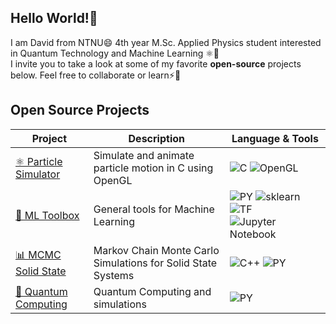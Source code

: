 ## Hello World!👋 
I am David from NTNU😄 4th year M.Sc. Applied Physics student interested in Quantum Technology and Machine Learning ⚛️🤖 <br>
I invite you to take a look at some of my favorite **open-source** projects below. Feel free to collaborate or learn⚡🐍 <br>
## Open Source Projects
| Project | Description | Language & Tools |
|---------|-------------|-------|
| [⚛️ Particle Simulator](https://github.com/davidomanovic/particle-simulator) | Simulate and animate particle motion in C using OpenGL | ![C](https://img.shields.io/badge/c-%2300599C.svg?style=for-the-badge&logo=c&logoColor=white) ![OpenGL](https://img.shields.io/badge/OpenGL-%23FFFFFF.svg?style=for-the-badge&logo=opengl) |
| [🤖 ML Toolbox](https://github.com/davidomanovic/machine-learning-tools) | General tools for Machine Learning | ![PY](https://img.shields.io/badge/python-3670A0?style=for-the-badge&logo=python&logoColor=ffdd54) ![sklearn](https://img.shields.io/badge/scikit--learn-F7931E?style=flat-square&logo=scikit-learn&logoColor=white) ![TF](https://img.shields.io/badge/TF-black?style=flat-square&logo=tensorflow) ![Jupyter Notebook](https://img.shields.io/badge/jupyter-%23FA0F00.svg?style=for-the-badge&logo=jupyter&logoColor=white) |
| [📊 MCMC Solid State](https://github.com/davidomanovic/mcmc-solid-state) | Markov Chain Monte Carlo Simulations for Solid State Systems |![C++](https://img.shields.io/badge/-C++-blue?logo=cplusplus) ![PY](https://img.shields.io/badge/python-3670A0?style=for-the-badge&logo=python&logoColor=ffdd54) |
| [🔬 Quantum Computing](https://github.com/davidomanovic/Quantum-Computing) | Quantum Computing and simulations |  ![PY](https://img.shields.io/badge/python-3670A0?style=for-the-badge&logo=python&logoColor=ffdd54) |







<!--
**davidomanovic/davidomanovic** is a ✨ _special_ ✨ repository because its `README.md` (this file) appears on your GitHub profile.

Here are some ideas to get you started:

- 🔭 I’m currently working on ...
- 🌱 I’m currently learning ...
- 👯 I’m looking to collaborate on ...
- 🤔 I’m looking for help with ...
- 💬 Ask me about ...
- 📫 How to reach me: ...
- 😄 Pronouns: ...
- ⚡ Fun fact: ...
-->
